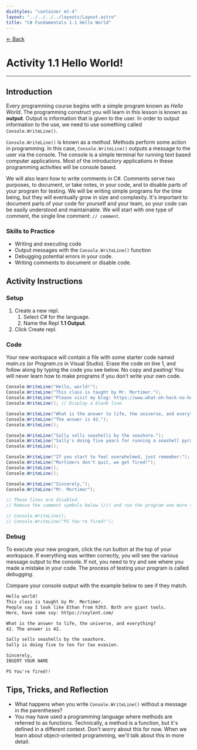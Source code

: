 ```yaml
---
divStyles: "container mt-4"
layout: "../../../../layouts/Layout.astro"
title: "C# Fundamentals 1.1 Hello World"
---
```


[← Back](/courses/c-sharp-fundamentals/)

# Activity 1.1 Hello World!

---

## Introduction

Every programming course begins with a simple program known as _Hello World_. The programming construct you will learn in this lesson is known as **output**. Output is information that is given to the user. In order to output information to the use, we need to use something called `Console.WriteLine()`.

`Console.WriteLine()` is known as a _method_. Methods perform some action in programming. In this case, `Console.WriteLine()` outputs a message to the user via the console. The console is a simple terminal for running text based computer applications. Most of the introductory applications in these programming activities will be console based.

We will also learn how to write comments in C#. Comments serve two purposes, to document, or take notes, in your code, and to disable parts of your program for testing. We will be writing simple programs for the time being, but they will eventually grow in size and complexity. It's important to document parts of your code for yourself and your team, so your code can be easily understood and maintainable. We will start with one type of comment, the single line comment: `// comment`.

### Skills to Practice

- Writing and executing code
- Output messages with the `Console.WriteLine()` function
- Debugging potential errors in your code.
- Writing comments to document or disable code.

## Activity Instructions

### Setup

1. Create a new repl.
   1. Select _C#_ for the language.
   2. Name the Repl **1.1 Output**.
2. Click Create repl.

### Code

Your new workspace will contain a file with some starter code named _main.cs_ (or _Program.cs_ in Visual Studio). Erase the code on line 1, and follow along by typing the code you see below. No copy and pasting! You will never learn how to make programs if you don’t write your own code.

```cs
Console.WriteLine("Hello, world!");
Console.WriteLine("This class is taught by Mr. Mortimer.");
Console.WriteLine("Please visit my blog: https://www.what-oh-heck-no-hold-up-huh-oh-okay.com");
Console.WriteLine(); // Display a blank line

Console.WriteLine("What is the answer to life, the universe, and everything?");
Console.WriteLine("The answer is 42.");
Console.WriteLine();

Console.WriteLine("Sally sells seashells by the seashore.");
Console.WriteLine("Sally's doing five years for running a seashell pyramid scheme.");
Console.WriteLine();

Console.WriteLine("If you start to feel overwhelmed, just remember:");
Console.WriteLine("Mortimers don't quit, we get fired!");
Console.WriteLine();
Console.WriteLine();

Console.WriteLine("Sincerely,");
Console.WriteLine("Mr. Mortimer");

// These lines are disabled.
// Remove the comment symbols below (//) and run the program one more time.

// Console.WriteLine();
// Console.WriteLine("PS You're fired!");
```

### Debug

To execute your new program, click the run button at the top of your workspace. If everything was written correctly, you will see the various message output to the console. If not, you need to try and see where you made a mistake in your code. The process of testing your program is called _debugging_.

Compare your console output with the example below to see if they match.

```txt
Hello world!
This class is taught by Mr. Mortimer.
People say I look like Ethan from h3h3. Both are giant tools.
Here, have some soy: https://soylent.com/

What is the answer to life, the universe, and everything?
42. The answer is 42.

Sally sells seashells by the seashore.
Sally is doing five to ten for tax evasion.

Sincerely,
INSERT YOUR NAME

PS You're fired!!
```

## Tips, Tricks, and Reflection

- What happens when you write `Console.WriteLine()` without a message in the parentheses?
- You may have used a programming language where methods are referred to as functions. Technically, a method is a function, but it's defined in a different context. Don't worry about this for now. When we learn about object-oriented programming, we'll talk about this in more detail.
